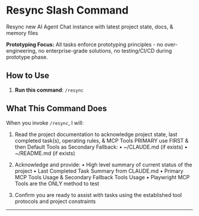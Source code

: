 # Resync Slash Command

Resync new AI Agent Chat instance with latest project state, docs, & memory files

**Prototyping Focus:** All tasks enforce prototyping principles - no over-engineering, no enterprise-grade solutions, no testing/CI/CD during prototype phase.

## How to Use

1. **Run this command**: `/resync`

## What This Command Does

When you invoke `/resync`, I will:

1. Read the project documentation to acknowledge project state, last completed task(s), operating rules, & MCP Tools PRIMARY use FIRST & then Default Tools as
Secondary Fallback:
• ~/CLAUDE.md (if exists)
• ~/README.md (if exists)

3. Acknowledge and provide:
• High level summary of current status of the project
• Last Completed Task Summary from CLAUDE.md
• Primary MCP Tools Usage & Secondary Fallback Tools Usage
• Playwright MCP Tools are the ONLY method to test

4. Confirm you are ready to assist with tasks using the established tool protocols and project constraints

---

